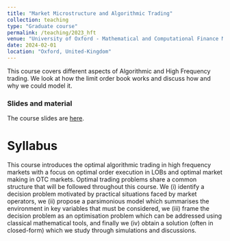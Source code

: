 ```yaml
---
title: "Market Microstructure and Algorithmic Trading"
collection: teaching
type: "Graduate course"
permalink: /teaching/2023_hft
venue: "University of Oxford - Mathematical and Computational Finance MSc"
date: 2024-02-01
location: "Oxford, United-Kingdom"
---
```


This course covers different aspects of Algorithmic and High Frequency trading. We look at how the limit order book works and discuss how and why we could model it. 

### Slides and material
The course slides are [here](http://fdr0903.github.io/files/HFT_2024___Oxford___lecture_notes.pdf). 

Syllabus
======
This course introduces the optimal algorithmic trading in high frequency markets with a focus on optimal order execution in LOBs and optimal market making in OTC markets. Optimal trading problems share a common structure that will be followed throughout this course. We (i) identify a decision problem motivated by practical situations faced by market operators, we (ii) propose a parsimonious model which summarises the environment in key variables that must be considered, we (iii) frame the decision problem as an optimisation problem which can be addressed using classical mathematical tools, and  finally we (iv) obtain a solution (often in closed-form) which we study through simulations and discussions.